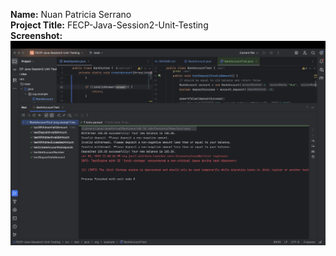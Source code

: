 **Name:** Nuan Patricia Serrano <br>
**Project Title:** FECP-Java-Session2-Unit-Testing <br>
**Screenshot:**
<img src="results.png"> <br>